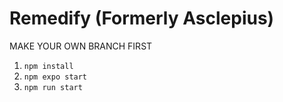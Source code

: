 # Remedify (Formerly Asclepius)
MAKE YOUR OWN BRANCH FIRST
1. `npm install`
2. `npm expo start`
3. `npm run start`
